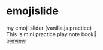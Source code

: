 # emojislide
my emoji slider (vanilla.js practice)  
This is mini practice play note book📝  
[preview](https://sinri0809.github.io/emojislide/)
